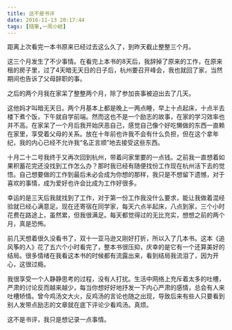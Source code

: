 ```yaml
---
title: 这不是书评
date: 2016-11-13 20:17:44
tags: [隨筆,一周小結]
---
```

距离上次看完一本书原来已经过去这么久了，到昨天截止整整三个月。

这三个月发生了不少事情。在看完上本书的8天后，我辞掉了原来的工作，在原来租的房子里，过了4天暗无天日的日子后，杭州要召开峰会，我也就回了家，当然期间也告诉了父母辞职的事。

之后的两个月我在家呆了整整两个月，除了参加丧事被迫出去了几天。
<!-- more -->
这他妈才叫暗无天日。两个月基本上都是晚上一两点睡，早上十点起床，十点半去楼下煮个饭，下午就自学前端。然而这也不是一个励志的故事，在家的学习效率也并不高。在家呆了一个月后我开始厌恶自己，感觉自己像个好吃懒做的东西一直赖在家里，享受着父母的关系。放在十年前也许我不会有什么负担，但在这个拿年纪，我的内心已经不允许我“名正言顺”地去接受这些东西。

十月二十二号我终于又再次回到杭州，带着问家里要的一点钱。之前我一直想着如果积蓄花完还没找到工作怎么办？那时我已经有随便找份工作现在杭州活下去的觉悟。自己想要做的工作到最后未必会成为你想的那样，我只是不想留下遗憾，对于喜欢的事情，成为爱好也许会比成为工作好很多。

幸运的是三天后我就找到了工作，对于第一份工作我没什么要求，能让我做着混经验就已经心满意足。现在还寄宿在同学家，每天六点半起床，八点到家，三个小时花费在路途上，虽然累，但我很满足。每天都觉得过的无比充实，想想之前的两个月，真是恐怖。

前几天想着很久没看书了，双十一亚马逊又刚好打折，所以入了几本书。这本《追风筝的人》花了五六个小时看完了，整本书很压抑，庆幸的是它有一个还算美好的结局。很多情绪在我看这本书的时候都有流露出来，看到结局我流泪了，因为开心，这很过瘾。

我很享受一个人静静思考的过程，没有人打扰。生活中网络上充斥着太多的吐槽，严肃的讨论反而越来越少，每当你想好好地抒发一下内心严肃的感情，总会有人来吐槽矫情。曾今鸡汤文大火，反鸡汤的言论也随之出现，导致后来有些人只要看到别人发带点励志的文章就在底下评论少看鸡汤。真烦。

这不是书评，我只是想记录一点事情。